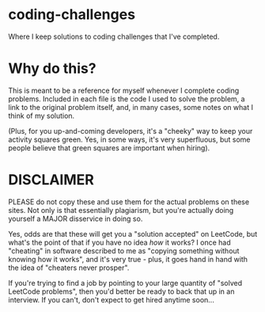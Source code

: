 # coding-challenges
Where I keep solutions to coding challenges that I've completed.

# Why do this?
This is meant to be a reference for myself whenever I complete coding problems. Included in each file is the code I used to solve the problem, a link to the original problem itself, and, in many cases, some notes on what I think of my solution.

(Plus, for you up-and-coming developers, it's a "cheeky" way to keep your activity squares green. Yes, in some ways, it's very superfluous, but some people believe that green squares are important when hiring).
 
 # DISCLAIMER
 PLEASE do not copy these and use them for the actual problems on these sites. Not only is that essentially plagiarism, but you're actually doing yourself a MAJOR disservice in doing so.
 
 Yes, odds are that these will get you a "solution accepted" on LeetCode, but what's the point of that if you have no idea *how* it works? I once had "cheating" in software described to me as "copying something without knowing how it works", and it's very true - plus, it goes hand in hand with the idea of "cheaters never prosper".
 
 If you're trying to find a job by pointing to your large quantity of "solved LeetCode problems", then you'd better be ready to back that up in an interview. If you can't, don't expect to get hired anytime soon...
